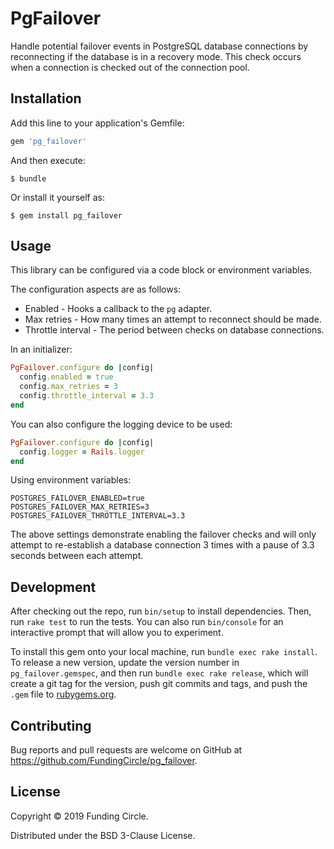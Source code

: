 # PgFailover

Handle potential failover events in PostgreSQL database connections by
reconnecting if the database is in a recovery mode. This check occurs when a
connection is checked out of the connection pool.

## Installation

Add this line to your application's Gemfile:

```ruby
gem 'pg_failover'
```

And then execute:

    $ bundle

Or install it yourself as:

    $ gem install pg_failover

## Usage

This library can be configured via a code block or environment variables.

The configuration aspects are as follows:
- Enabled - Hooks a callback to the `pg` adapter.
- Max retries - How many times an attempt to reconnect should be made.
- Throttle interval - The period between checks on database connections.

In an initializer:

```ruby
PgFailover.configure do |config|
  config.enabled = true
  config.max_retries = 3
  config.throttle_interval = 3.3
end
```

You can also configure the logging device to be used:

```ruby
PgFailover.configure do |config|
  config.logger = Rails.logger
end
```

Using environment variables:

    POSTGRES_FAILOVER_ENABLED=true
    POSTGRES_FAILOVER_MAX_RETRIES=3
    POSTGRES_FAILOVER_THROTTLE_INTERVAL=3.3

The above settings demonstrate enabling the failover checks and will only attempt to
re-establish a database connection 3 times with a pause of 3.3 seconds between
each attempt.

## Development

After checking out the repo, run `bin/setup` to install dependencies. Then, run
`rake test` to run the tests. You can also run `bin/console` for an interactive
prompt that will allow you to experiment.

To install this gem onto your local machine, run `bundle exec rake install`. To
release a new version, update the version number in `pg_failover.gemspec`, and
then run `bundle exec rake release`, which will create a git tag for the
version, push git commits and tags, and push the `.gem` file to
[rubygems.org](https://rubygems.org).

## Contributing

Bug reports and pull requests are welcome on GitHub at https://github.com/FundingCircle/pg_failover.

## License

Copyright © 2019 Funding Circle.

Distributed under the BSD 3-Clause License.
